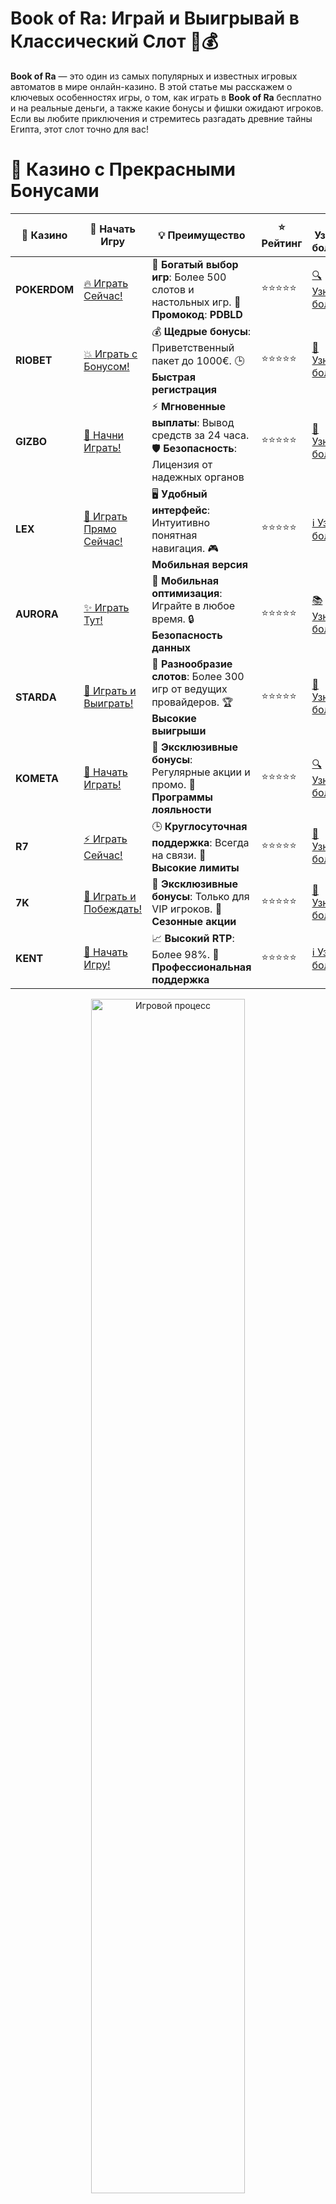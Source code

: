 # **Book of Ra: Играй и Выигрывай в Классический Слот 📖💰**

**Book of Ra** — это один из самых популярных и известных игровых автоматов в мире онлайн-казино. В этой статье мы расскажем о ключевых особенностях игры, о том, как играть в **Book of Ra** бесплатно и на реальные деньги, а также какие бонусы и фишки ожидают игроков. Если вы любите приключения и стремитесь разгадать древние тайны Египта, этот слот точно для вас!

# 🌟 Казино с Прекрасными Бонусами

| 🎲 **Казино** | 🔗 **Начать Игру** | 💡 **Преимущество** | ⭐ **Рейтинг** | 🔗 **Узнать больше** | 🆕 **Новая информация** |
|--------------|---------------------|---------------------|----------------|----------------------|-------------------------|
| **POKERDOM**  | [🔥 Играть Сейчас!](https://brandplay.link/4k77v2yx) | 🎉 **Богатый выбор игр**: Более 500 слотов и настольных игр. 🎁 **Промокод**: **PDBLD** | ⭐⭐⭐⭐⭐ | [🔍 Узнать больше](https://brandplay.link/4k77v2yx) | 🏆 **Победители турниров** получают эксклюзивные подарки! |
| **RIOBET**    | [💥 Играть с Бонусом!](https://brandplay.link/7xBLTPyj) | 💰 **Щедрые бонусы**: Приветственный пакет до 1000€. 🕒 **Быстрая регистрация** | ⭐⭐⭐⭐⭐ | [📖 Узнать больше](https://brandplay.link/7xBLTPyj) | 💬 **Поддержка 24/7** для комфортной игры в любое время! |
| **GIZBO**     | [🚀 Начни Играть!](https://brandplay.link/bprXw4YV) | ⚡ **Мгновенные выплаты**: Вывод средств за 24 часа. 🛡️ **Безопасность**: Лицензия от надежных органов | ⭐⭐⭐⭐⭐ | [📝 Узнать больше](https://brandplay.link/bprXw4YV) | 🔒 **SSL-шифрование** для максимальной безопасности данных игроков. |
| **LEX**       | [💎 Играть Прямо Сейчас!](https://brandplay.link/zW4hdDFV) | 🖥️ **Удобный интерфейс**: Интуитивно понятная навигация. 🎮 **Мобильная версия** | ⭐⭐⭐⭐⭐ | [ℹ️ Узнать больше](https://brandplay.link/zW4hdDFV) | 📱 **Поддержка всех мобильных устройств** для удобства игры в любом месте. |
| **AURORA**    | [✨ Играть Тут!](https://10trafic-stat2.com/click/668546556bcc6313411604bd/6766/13032/subaccount) | 📱 **Мобильная оптимизация**: Играйте в любое время. 🔒 **Безопасность данных** | ⭐⭐⭐⭐⭐ | [📚 Узнать больше](https://10trafic-stat2.com/click/668546556bcc6313411604bd/6766/13032/subaccount) | 🌍 **Международная лицензия** на деятельность в разных странах. |
| **STARDА**    | [🎉 Играть и Выиграть!](https://brandplay.link/fB7xwRFL) | 🎰 **Разнообразие слотов**: Более 300 игр от ведущих провайдеров. 🏆 **Высокие выигрыши** | ⭐⭐⭐⭐⭐ | [🔎 Узнать больше](https://brandplay.link/fB7xwRFL) | 🎉 **Ежемесячные турниры** с крупными призами! |
| **KOMETA**    | [🎁 Начать Играть!](https://brandplay.link/8ZymQJV8) | 🎁 **Эксклюзивные бонусы**: Регулярные акции и промо. 🔄 **Программы лояльности** | ⭐⭐⭐⭐⭐ | [🔍 Узнать больше](https://brandplay.link/8ZymQJV8) | 🌟 **Персонализированные предложения** для долгосрочных игроков. |
| **R7**        | [⚡ Играть Сейчас!](https://brandplay.link/bMd3Yjsw) | 🕒 **Круглосуточная поддержка**: Всегда на связи. 💸 **Высокие лимиты** | ⭐⭐⭐⭐⭐ | [📖 Узнать больше](https://brandplay.link/bMd3Yjsw) | 🎯 **Рейтинг игроков** для лучших участников. |
| **7K**        | [🎯 Играть и Побеждать!](https://brandplay.link/BvQyFShp) | 🌟 **Эксклюзивные бонусы**: Только для VIP игроков. 🎉 **Сезонные акции** | ⭐⭐⭐⭐⭐ | [📝 Узнать больше](https://brandplay.link/BvQyFShp) | 🥇 **Особые привилегии** для постоянных игроков. |
| **KENT**      | [🔑 Начать Игру!](https://brandplay.link/Fv2WP3js) | 📈 **Высокий RTP**: Более 98%. 💼 **Профессиональная поддержка** | ⭐⭐⭐⭐⭐ | [ℹ️ Узнать больше](https://brandplay.link/Fv2WP3js) | 💬 **Поддержка на нескольких языках** для удобства игроков. |

<div align="center"> <img src="https://i.pinimg.com/originals/1d/b3/25/1db325483acbe642c6d4e6fdd73a4988.gif" alt="Игровой процесс" width="70%"> </div>
---

# 🚀 Быстрые Выигрыши и Поддержка

| 🎲 **Казино** | 🔗 **Начать Игру** | 💡 **Преимущество** | ⭐ **Рейтинг** | 🔗 **Узнать больше** | 🆕 **Новая информация** |
|--------------|---------------------|---------------------|----------------|----------------------|-------------------------|
| **GAMA**      | [🎯 Играть Прямо Сейчас!](https://brandplay.link/j6NMKsDz) | 🔍 **Интуитивный интерфейс**: Легкость использования. 🏅 **Престижные турниры** | ⭐⭐⭐⭐☆ | [🔎 Узнать больше](https://brandplay.link/j6NMKsDz) | 🏆 **Турниры с большими призами** каждый месяц. |
| **ONION**     | [💥 Играть и Выигрывать!](https://brandplay.link/zBGRVpQ9) | 🤑 **Низкие ставки**: Идеально для начинающих. 🔄 **Быстрые выводы** | ⭐⭐⭐⭐☆ | [🔍 Узнать больше](https://brandplay.link/zBGRVpQ9) | 🎮 **Казино для новичков** с простыми правилами. |
| **ЧЕМПИОН**   | [🏅 Играть в Турнире!](https://temon-gter.cfd/go/lRq?p80412p304504pcc44t17455) | 🏅 **Лояльная программа**: Награды за активность. 🎁 **Ежемесячные бонусы** | ⭐⭐⭐⭐☆ | [📖 Узнать больше](https://temon-gter.cfd/go/lRq?p80412p304504pcc44t17455) | 🥇 **Турниры и лояльность** — каждый шаг вознаграждается. |
| **VAVADA**    | [🚀 Играть Без Ожидания!](https://vavadapartner.pro/?promo=ea5c9275-6854-4505-94fc-95ab18221945-linkb2) | 🚀 **Быстрая регистрация**: Начните играть мгновенно. 🔐 **Безопасные транзакции** | ⭐⭐⭐⭐☆ | [📝 Узнать больше](https://vavadapartner.pro/?promo=ea5c9275-6854-4505-94fc-95ab18221945-linkb2) | 🏆 **Программа для новых игроков** с бонусами за регистрацию. |
| **FRIENDS**   | [🎉 Играть и Развлекаться!](https://gofriends.mba/linkb2) | 🤝 **Социальные игры**: Играйте с друзьями. 🌐 **Мультиплатформенность** | ⭐⭐⭐⭐☆ | [ℹ️ Узнать больше](https://gofriends.mba/linkb2) | 🎮 **Играйте с друзьями** и зарабатывайте бонусы за совместные действия. |
| **1WIN**      | [⚡ Играть и Выигрывать!](https://brandplay.link/smXVpBbG) | 🏆 **Спортивные ставки**: Широкий выбор видов спорта. 💵 **Высокие коэффициенты** | ⭐⭐⭐⭐☆ | [📚 Узнать больше](https://brandplay.link/smXVpBbG) | ⚽ **Бонусы на спортивные ставки** для активных игроков. |
| **DRIP**      | [💥 Играть Сразу!](https://drp-ircp01.com/c07e6a3db) | 🌐 **Инновационные игры**: Новейшие игровые технологии. 🛡️ **Высокая безопасность** | ⭐⭐⭐⭐☆ | [🔎 Узнать больше](https://drp-ircp01.com/c07e6a3db) | 🔧 **Инновационные функции** для удобства игры. |
| **JOYCASINO** | [🎰 Играть И Побеждать!](https://rpc30.call2me.pro/?/ru/registration?apkpop=0&partner=p24970p3291217pc98f) | 🎁 **Приятные бонусы**: Ежедневные акции и подарки. 🕹️ **Разнообразие игр** | ⭐⭐⭐⭐☆ | [🔍 Узнать больше](https://rpc30.call2me.pro/?/ru/registration?apkpop=0&partner=p24970p3291217pc98f) | 🎉 **Щедрые фриспины** для новых игроков. |
| **PLAYFORTUNA** | [🔥 Играть С Бонусом!](https://fortunapromo.net/alt/playfortuna/registration?0dc4a9362a71feb7e3f165fb8e766f70) | 🎉 **Регулярные акции**: Бонусы, фриспины и многое другое. 🏅 **Турниры** | ⭐⭐⭐⭐☆ | [📚 Узнать больше](https://fortunapromo.net/alt/playfortuna/registration?0dc4a9362a71feb7e3f165fb8e766f70) | 🎯 **Выгодные предложения** на популярные игры. |
| **SYKAA**     | [💸 Играть Сейчас!](https://s-two-way.com/?source=linkb2&pid=30697) | 💸 **Доступные ставки**: Идеально для новичков. 🎁 **Щедрые бонусы** | ⭐⭐⭐⭐☆ | [🔍 Узнать больше](https://s-two-way.com/?source=linkb2&pid=30697) | 💥 **Акции с большими бонусами** для новичков и опытных игроков. |

<div align="center"> <img src="https://schaeffers-cdn.s3.amazonaws.com/images/default-source/schaeffers-cdn-images/default-images/sectors/bigstock-casino-gambling-concept-with-f-369012793.jpg?sfvrsn=493ad806_4" alt="Игровой процесс" width="70%"> </div>
---

# 💸 Казино с Привлекательными Программами Лояльности

| 🎲 **Казино** | 🔗 **Начать Игру** | 💡 **Преимущество** | ⭐ **Рейтинг** | 🔗 **Узнать больше** | 🆕 **Новая информация** |
|--------------|---------------------|---------------------|----------------|----------------------|-------------------------|
| **KOMETA**    | [🎯 Начни Играть!](https://brandplay.link/8ZymQJV8) | 🎁 **Эксклюзивные бонусы**: Регулярные акции и промо. 🔄 **Программы лояльности** | ⭐⭐⭐⭐⭐ | [🔍 Узнать больше](https://brandplay.link/8ZymQJV8) | 🌟 **Персонализированные предложения** для долгосрочных игроков. |
| **1Xslots**   | [🏅 Играть Прямо Сейчас!](https://brandplay.link/hSB1khtr) | 🎉 **Множество акций**: Еженедельные бонусы и турниры. 🛡️ **Безопасность** | ⭐⭐⭐⭐⭐ | [📚 Узнать больше](https://brandplay.link/hSB1khtr) | 🏅 **Награды за активность**: участники программы лояльности получают специальные привилегии. |
| **R7**        | [🚀 Играть Сейчас!](https://brandplay.link/bMd3Yjsw) | 🕒 **Круглосуточная поддержка**: Всегда на связи. 💸 **Высокие лимиты** | ⭐⭐⭐⭐⭐ | [📖 Узнать больше](https://brandplay.link/bMd3Yjsw) | 💬 **VIP-поддержка** для постоянных игроков с приоритетом. |

<div align="center"> <img src="https://i.pinimg.com/originals/1d/b3/25/1db325483acbe642c6d4e6fdd73a4988.gif" alt="Игровой процесс" width="70%"> </div>
---

## Что такое **Book of Ra**? 📖✨

**Book of Ra** — это классический слот от **Novomatic**, который погружает игроков в мир древнего Египта, где они исследуют пирамиды и ищут потерянные сокровища. Слот известен своей простотой, увлекательным геймплеем и высокими шансами на большие выигрыши. Его популярность не снижается уже много лет, и он остаётся фаворитом среди игроков по всему миру.

### Основные особенности слота **Book of Ra** 🎰💎

1. **Тематика игры** 🏺⚱️  
   **Book of Ra** переносит игроков в Древний Египет, где они помогают археологу в поисках древних артефактов. Слот включает символы, связанные с египетскими богами, пирамидой и магической книгой, которая играет ключевую роль в игре.

2. **Структура и линия выплат** 💸🎰  
   Слот имеет 5 барабанов и 9 активных линий выплат. Игроки могут делать ставки на одну или несколько линий, что позволяет варьировать размер ставки и увеличивать шансы на выигрыш.

3. **Символ "Книга Ра"** 📖🔑  
   Ключевой символ — это **Книга Ра**, которая выполняет роль как дикого (Wild), так и скаттера (Scatter). Она может заменить другие символы для создания выигрышных комбинаций, а также активировать бонусный раунд с бесплатными спинами.

4. **Бонусные раунды и фриспины** 🎉🎁  
   Если на экране выпадет 3 или больше символов "Книга Ра", запускается бонусный раунд с фриспинами. Во время этого раунда один из символов случайным образом выбирается как расширяющийся, что увеличивает шансы на большие выигрыши.

5. **Возврат игроку (RTP)** 📊💰  
   Средний процент возврата (RTP) в **Book of Ra** составляет около 95%. Это означает, что на долгосрочной дистанции игроки могут рассчитывать на возмещение части своих ставок, что делает игру ещё более привлекательной.

## Как **играть в Book of Ra**? 🎮💸

Игра в **Book of Ra** достаточно проста, но она предлагает множество возможностей для тех, кто готов исследовать все её функции. Вот основные шаги для начала:

### 1. **Выбор ставки** 💳  
   Сначала установите размер ставки. В **Book of Ra** можно выбрать число активных линий и размер ставки на каждую линию. Это позволяет варьировать ставки от минимальных до максимальных.

### 2. **Запуск игры** 🚀  
   Нажмите на кнопку запуска (spin) и наблюдайте за вращением барабанов. В игре также есть возможность автоматического вращения, если вы хотите отдохнуть от постоянных нажатий кнопки.

### 3. **Использование бонусных функций** 🎁  
   Если на барабанах выпадет три и более символов "Книга Ра", запускается бесплатный раунд. В этом режиме вы получите дополнительные спины и шанс на более крупные выигрыши благодаря расширяющемуся символу.

### 4. **Вывод выигрышей** 💵  
   Когда вам удастся создать выигрышную комбинацию или активировать бонусный раунд, ваши выигрыши будут автоматически зачислены на игровой счет. Вы можете выводить деньги, если играете на реальные ставки.

## Где **играть в Book of Ra**? 📲💻

### 1. **Онлайн-казино** 🏠🎰  
   **Book of Ra** доступен во множестве онлайн-казино, включая известные платформы с надежной репутацией. Вы можете найти его в таких казино, как:
   - **Pokerdom**
   - **Riobet**
   - **Gizbo**
   
   Все эти казино предлагают демо-режим игры, чтобы вы могли попробовать слот бесплатно, прежде чем начать играть на реальные деньги.

### 2. **Мобильные версии казино** 📱🎮  
   Если вы хотите играть в **Book of Ra** на ходу, многие казино предлагают мобильные приложения, где вы можете играть в этот слот прямо с вашего смартфона или планшета.

### 3. **Сайт с бесплатной игрой** 🆓💻  
   На различных сайтах и платформах для бесплатных игр можно найти **Book of Ra** в демо-режиме. Это отличный способ попробовать игру и понять её особенности, не рискуя реальными деньгами.

## Преимущества **игры в Book of Ra** 🎰🎉

### 1. **Легендарный слот** ⭐🎮  
   **Book of Ra** — это классика жанра. Он остаётся одним из самых популярных слотов в мире, и его интересная тема и захватывающие бонусы делают его отличным выбором для многих игроков.

### 2. **Увлекательная бонусная система** 🎁🎉  
   Бонусные раунды и фриспины добавляют элемент неожиданности и делают игру ещё более захватывающей. Возможность выбрать расширяющийся символ в бонусном раунде значительно увеличивает шансы на крупные выигрыши.

### 3. **Простота и доступность** 🆓🎮  
   В **Book of Ra** нет сложных правил, что делает его отличным выбором для начинающих игроков. Вы можете быстро разобраться в механике игры и начать выигрывать.

### 4. **Высокие шансы на выигрыш** 💰🎯  
   Несмотря на высокую конкуренцию среди слотов, **Book of Ra** предлагает отличные возможности для выигрышных комбинаций и бонусов, что делает его привлекательным для игроков с разными уровнями опыта.

## Популярные версии **Book of Ra** 📖🔮

### 1. **Book of Ra Deluxe** 🌟🎰  
   Эта версия предлагает улучшенную графику и дополнительные функции, такие как большее количество линий выплат и новые бонусы.

### 2. **Book of Ra Magic** 🔮✨  
   В этой версии игры есть новые магические функции и дополнительные фриспины, которые позволяют игрокам расширить свои возможности для выигрышей.

### 3. **Book of Ra 6** 📖🎉  
   В этой версии слота появляется шестой барабан, что значительно увеличивает количество возможных комбинаций и шансов на выигрыш.

## Заключение 📖💰

**Book of Ra** — это идеальный выбор для тех, кто любит приключения, интересные бонусы и классические игровые автоматы. Играй в **Book of Ra** бесплатно или на реальные деньги и наслаждайся этим легендарным слотом с шансом на крупные выигрыши! 🚀🎰

---
*Играйте ответственно. Казино предназначены для лиц старше 18 лет. Помните о рисках, связанных с азартными играми, и играйте с умом.*
